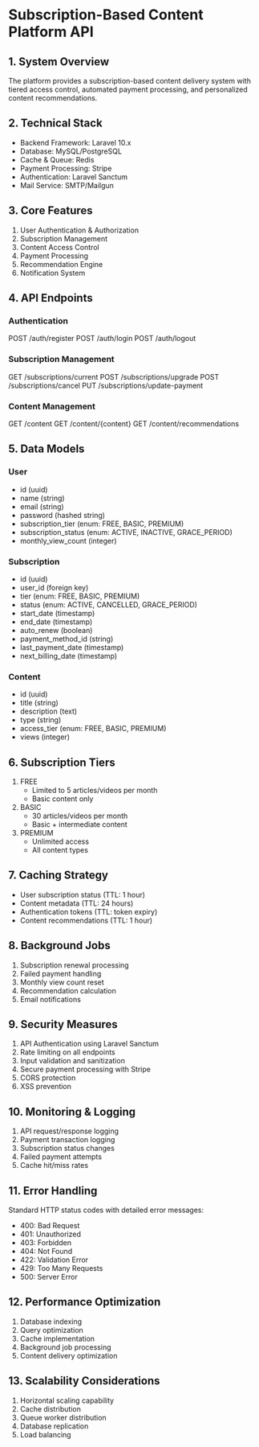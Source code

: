 # Subscription-Based Content Platform API

## 1. System Overview

The platform provides a subscription-based content delivery system with tiered access control, automated payment processing, and personalized content recommendations.

## 2. Technical Stack

- Backend Framework: Laravel 10.x
- Database: MySQL/PostgreSQL
- Cache & Queue: Redis
- Payment Processing: Stripe
- Authentication: Laravel Sanctum
- Mail Service: SMTP/Mailgun

## 3. Core Features

1. User Authentication & Authorization
2. Subscription Management
3. Content Access Control
4. Payment Processing
5. Recommendation Engine
6. Notification System

## 4. API Endpoints

### Authentication

POST /auth/register
POST /auth/login
POST /auth/logout

### Subscription Management

GET /subscriptions/current
POST /subscriptions/upgrade
POST /subscriptions/cancel
PUT /subscriptions/update-payment

### Content Management

GET /content
GET /content/{content}
GET /content/recommendations

## 5. Data Models

### User

- id (uuid)
- name (string)
- email (string)
- password (hashed string)
- subscription_tier (enum: FREE, BASIC, PREMIUM)
- subscription_status (enum: ACTIVE, INACTIVE, GRACE_PERIOD)
- monthly_view_count (integer)

### Subscription

- id (uuid)
- user_id (foreign key)
- tier (enum: FREE, BASIC, PREMIUM)
- status (enum: ACTIVE, CANCELLED, GRACE_PERIOD)
- start_date (timestamp)
- end_date (timestamp)
- auto_renew (boolean)
- payment_method_id (string)
- last_payment_date (timestamp)
- next_billing_date (timestamp)

### Content

- id (uuid)
- title (string)
- description (text)
- type (string)
- access_tier (enum: FREE, BASIC, PREMIUM)
- views (integer)

## 6. Subscription Tiers

1. FREE
   - Limited to 5 articles/videos per month
   - Basic content only
2. BASIC
   - 30 articles/videos per month
   - Basic + intermediate content
3. PREMIUM
   - Unlimited access
   - All content types

## 7. Caching Strategy

- User subscription status (TTL: 1 hour)
- Content metadata (TTL: 24 hours)
- Authentication tokens (TTL: token expiry)
- Content recommendations (TTL: 1 hour)

## 8. Background Jobs

1. Subscription renewal processing
2. Failed payment handling
3. Monthly view count reset
4. Recommendation calculation
5. Email notifications

## 9. Security Measures

1. API Authentication using Laravel Sanctum
2. Rate limiting on all endpoints
3. Input validation and sanitization
4. Secure payment processing with Stripe
5. CORS protection
6. XSS prevention

## 10. Monitoring & Logging

1. API request/response logging
2. Payment transaction logging
3. Subscription status changes
4. Failed payment attempts
5. Cache hit/miss rates

## 11. Error Handling

Standard HTTP status codes with detailed error messages:

- 400: Bad Request
- 401: Unauthorized
- 403: Forbidden
- 404: Not Found
- 422: Validation Error
- 429: Too Many Requests
- 500: Server Error

## 12. Performance Optimization

1. Database indexing
2. Query optimization
3. Cache implementation
4. Background job processing
5. Content delivery optimization

## 13. Scalability Considerations

1. Horizontal scaling capability
2. Cache distribution
3. Queue worker distribution
4. Database replication
5. Load balancing
